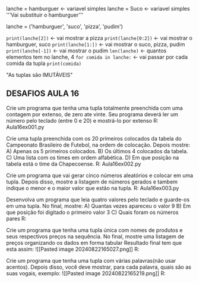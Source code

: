
lanche = hamburguer <- variavel simples
lanche = Suco             <- variavel simples
'''Vai substituir o hamburguer'''

lanche = ('hamburguer', 'suco', 'pizza', 'pudim')

`print(lanche[2])` <- vai mostrar a pizza
`print(lanche[0:2])` <- vai mostrar o hamburguer, suco
`print(lanche[1:])` <- vai mostrar o suco, pizza, pudim
`print(lanche[-1])` <- vai mostrar o pudim
`len(lanche)` <- quantos elementos tem no lanche, 4
`for comida in lanche:` <- vai passar por cada comida da tupla
	`print(comida)`

"As tuplas são IMUTÁVEIS"

DESAFIOS AULA 16
--------------------------------------------

Crie um programa que tenha uma tupla totalmente preenchida com uma contagem por extenso, de zero ate vinte.
Seu programa deverá ler um número pelo teclado (entre 0 e 20) e mostrá-lo por extenso
R: Aula16ex001.py

Crie uma tupla preenchida com os 20 primeiros colocados da tabela do Campeonato Brasileiro de Futebol, na ordem de colocação. Depois mostre:
A) Apenas os 5 primeiros colocados.
B) Os últimos 4 colocados da tabela.
C) Uma lista com os times em ordem alfabética.
D) Em que posição na tabela está o time da Chapecoense.
R: Aula16ex002.py

Crie um programa que vai gerar cinco números aleatórios e colocar em uma tupla.
Depois disso, mostre a listagem de números gerados e tambem indique o menor e o maior valor que estão na tupla.
R: Aula16ex003.py

Desenvolva um programa que leia quatro valores pelo teclado e guarde-os em uma tupla. No final, mostre:
A) Quantas vezes apareceu o valor 9
B) Em que posição foi digitado o primeiro valor 3
C) Quais foram os números pares
R:

Crie um programa que tenha uma tupla única com nomes de produtos e seus respectivos preços na sequência.
No final, mostre uma listagem de preços organizando os dados em forma tabular
Resultado final tem que esta assim:
![[Pasted image 20240822165027.png]]
R:

Crie um programa que tenha uma tupla com várias palavras(não usar acentos). Depois disso, você deve mostrar, para cada palavra, quais são as suas vogais, exemplo:
![[Pasted image 20240822165219.png]]
R: